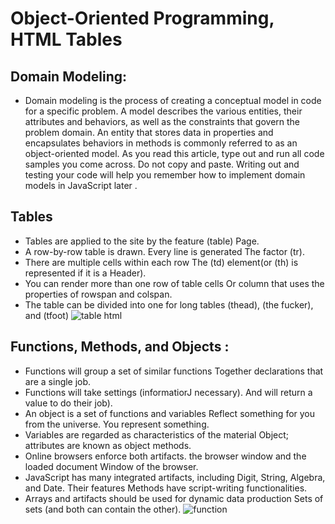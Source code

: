 # Object-Oriented Programming, HTML Tables
## Domain Modeling:
- Domain modeling is the process of creating a conceptual model in code for a specific problem. A model describes the various entities, their attributes and behaviors, as well as the constraints that govern the problem domain. An entity that stores data in properties and encapsulates behaviors in methods is commonly referred to as an object-oriented model. As you read this article, type out and run all code samples you come across. Do not copy and paste. Writing out and testing your code will help you remember how to implement domain models in JavaScript later .
## Tables
- Tables are applied to the site by the feature (table) Page.
- A row-by-row table is drawn. Every line is generated The factor (tr).
- There are multiple cells within each row The (td) element(or (th) is represented if it is a Header).
- You can render more than one row of table cells Or column that uses the properties of rowspan and colspan.
- The table can be divided into one for long tables (thead), (the fucker), and (tfoot)
![table html](https://flaviocopes.com/html-tables/no-styling.png)
## Functions, Methods, and Objects :
- Functions will group a set of similar functions Together declarations that are a single job.
- Functions will take settings (informatiorJ necessary). And will return a value to do their job).
- An object is a set of functions and variables Reflect something for you from the universe. You represent something.
- Variables are regarded as characteristics of the material Object; attributes are known as object methods.
- Online browsers enforce both artifacts. the browser window and the loaded document Window of the browser.
- JavaScript has many integrated artifacts, including Digit, String, Algebra, and Date. Their features Methods have script-writing functionalities.
- Arrays and artifacts should be used for dynamic data production Sets of sets (and both can contain the other).
![function](https://cf.ppt-online.org/files/slide/z/ZQB7W6CTo0jgKzhF5VLlfNdbm1HPD2exvrSG9q/slide-41.jpg)



